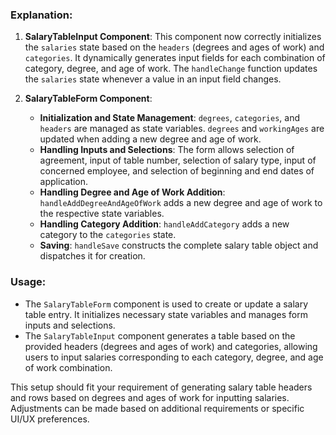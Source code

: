 ### Explanation:

1. **SalaryTableInput Component**: This component now correctly initializes the `salaries` state based on the `headers` (degrees and ages of work) and `categories`. It dynamically generates input fields for each combination of category, degree, and age of work. The `handleChange` function updates the `salaries` state whenever a value in an input field changes.

2. **SalaryTableForm Component**: 
   - **Initialization and State Management**: `degrees`, `categories`, and `headers` are managed as state variables. `degrees` and `workingAges` are updated when adding a new degree and age of work.
   - **Handling Inputs and Selections**: The form allows selection of agreement, input of table number, selection of salary type, input of concerned employee, and selection of beginning and end dates of application.
   - **Handling Degree and Age of Work Addition**: `handleAddDegreeAndAgeOfWork` adds a new degree and age of work to the respective state variables.
   - **Handling Category Addition**: `handleAddCategory` adds a new category to the `categories` state.
   - **Saving**: `handleSave` constructs the complete salary table object and dispatches it for creation.

### Usage:
- The `SalaryTableForm` component is used to create or update a salary table entry. It initializes necessary state variables and manages form inputs and selections.
- The `SalaryTableInput` component generates a table based on the provided headers (degrees and ages of work) and categories, allowing users to input salaries corresponding to each category, degree, and age of work combination.

This setup should fit your requirement of generating salary table headers and rows based on degrees and ages of work for inputting salaries. Adjustments can be made based on additional requirements or specific UI/UX preferences.